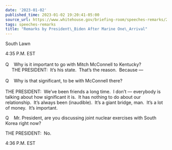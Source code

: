 ```yaml
---
date: '2023-01-02'
published_time: 2023-01-02 19:20:41-05:00
source_url: https://www.whitehouse.gov/briefing-room/speeches-remarks/2023/01/02/remarks-by-president-biden-after-marine-one-arrival-14/
tags: speeches-remarks
title: "Remarks by President\_Biden After Marine One\_Arrival"
---
```

 
South Lawn

4:35 P.M. EST  
      
Q    Why is it important to go with Mitch McConnell to Kentucky?  
     THE PRESIDENT:  It’s his state.  That’s the reason.  Because —  
      
Q    Why is that significant, to be with McConnell there?  
   
THE PRESIDENT:  We’ve been friends a long time.  I don’t — everybody is
talking about how significant it is.  It has nothing to do about our
relationship.  It’s always been (inaudible).  It’s a giant bridge, man. 
It’s a lot of money.  It’s important.

Q    Mr. President, are you discussing joint nuclear exercises with
South Korea right now?

THE PRESIDENT:  No.

4:36 P.M. EST
